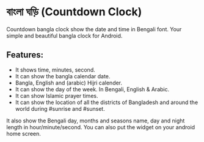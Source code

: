 # বাংলা ঘড়ি (Countdown Clock)
Countdown bangla clock show the date and time in Bengali font. Your simple and beautiful bangla clock for Android.

## Features:
- It shows time, minutes, second.
- It can show the bangla calendar date.
- Bangla, English and (arabic) Hijri calender.
- It can show the day of the week. In Bengali, English & Arabic.
- It can show Islamic prayer times.
- It can show the location of all the districts of Bangladesh and around the world during #sunrise and #sunset.

It also show the Bengali day, months and seasons name, day and night length in hour/minute/second. You can also put the widget on your android home screen.
